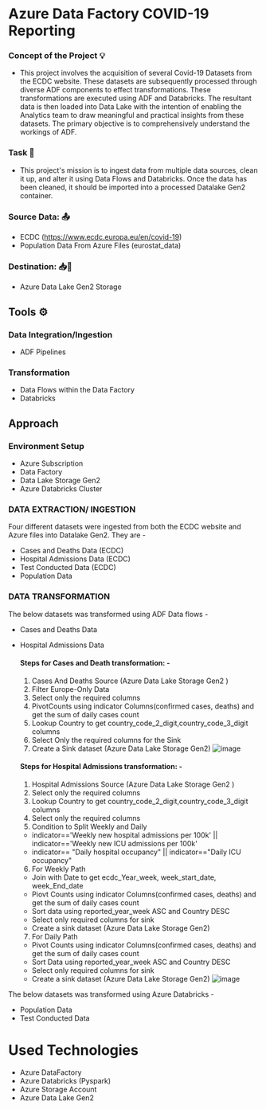 # Azure Data Factory COVID-19 Reporting

### Concept of the Project 💡
- This project involves the acquisition of several Covid-19 Datasets from the ECDC website. These datasets are subsequently processed through diverse ADF components to effect transformations. These transformations are executed using ADF and Databricks. The resultant data is then loaded into Data Lake with the intention of enabling the Analytics team to draw meaningful and practical insights from these datasets. The primary objective is to comprehensively understand the workings of ADF.

### Task 🎯
- This project's mission is to ingest data from multiple data sources, clean it up, and alter it using Data Flows and Databricks. Once the data has been cleaned, it should be imported into a processed Datalake Gen2 container.
  
### Source Data: 📤
- ECDC (https://www.ecdc.europa.eu/en/covid-19)
- Population Data From Azure Files (eurostat_data)

### Destination: 📥📍
- Azure Data Lake Gen2 Storage

## Tools ⚙

### Data Integration/Ingestion

- ADF Pipelines

### Transformation

- Data Flows within the Data Factory
- Databricks


## Approach

### Environment Setup
- Azure Subscription
- Data Factory
- Data Lake Storage Gen2
- Azure Databricks Cluster


### DATA EXTRACTION/ INGESTION
Four different datasets were ingested from both the ECDC website and Azure files into Datalake Gen2. They are - 

- Cases and Deaths Data (ECDC)
- Hospital Admissions Data (ECDC)
- Test Conducted Data (ECDC)
- Population Data



### DATA TRANSFORMATION

The below datasets was transformed using ADF Data flows  -
- Cases and Deaths Data 
- Hospital Admissions Data

  #### Steps for Cases and Death transformation: -
  1. Cases And Deaths Source (Azure Data Lake Storage Gen2 )
  2. Filter Europe-Only Data
  3. Select only the required columns
  4. PivotCounts using indicator Columns(confirmed cases, deaths) and get the sum of daily cases count
  5. Lookup Country to get country_code_2_digit,country_code_3_digit columns
  6. Select Only the required columns for the Sink
  7. Create a Sink dataset (Azure Data Lake Storage Gen2)
  ![image](https://github.com/ayush9892/Azure_Data_Factory_COVID_19_Reporting/assets/85745368/77163a70-46e6-4ac2-b9a5-a599e707ba37)

  #### Steps for Hospital Admissions transformation: -
  1. Hospital Admissions Source (Azure Data Lake Storage Gen2 )
  2. Select only the required columns
  3. Lookup Country to get country_code_2_digit,country_code_3_digit columns
  4. Select only the required columns
  5. Condition to Split Weekly and Daily
    - indicator=='Weekly new hospital admissions per 100k' || indicator=='Weekly new ICU admissions per 100k'
    - indicator== "Daily hospital occupancy" || indicator=="Daily ICU occupancy"
  6. For Weekly Path
    - Join with Date to get ecdc_Year_week, week_start_date, week_End_date
    - Piovt Counts using indicator Columns(confirmed cases, deaths) and get the sum of daily cases count
    - Sort data using reported_year_week ASC and Country DESC
    - Select only required columns for sink
    - Create a sink dataset (Azure Data Lake Storage Gen2)
  7. For Daily Path
    - Pivot Counts using indicator Columns(confirmed cases, deaths) and get the sum of daily cases count
    - Sort Data using reported_year_week ASC and Country DESC
    - Select only required columns for sink
    - Create a sink dataset (Azure Data Lake Storage Gen2)
  ![image](https://github.com/ayush9892/Azure_Data_Factory_COVID_19_Reporting/assets/85745368/01280c7f-22a4-4d9c-85b6-0b1ff8ae68ef)


The below datasets was transformed using Azure Databricks -
- Population Data
- Test Conducted Data



# Used Technologies
- Azure DataFactory
- Azure Databricks (Pyspark)
- Azure Storage Account
- Azure Data Lake Gen2





